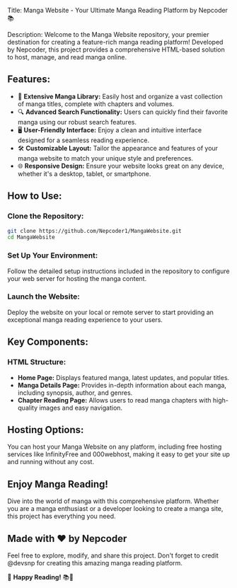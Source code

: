 Title: Manga Website - Your Ultimate Manga Reading Platform by Nepcoder 📚

Description:
Welcome to the Manga Website repository, your premier destination for creating a feature-rich manga reading platform! Developed by Nepcoder, this project provides a comprehensive HTML-based solution to host, manage, and read manga online.

## Features:

- 📖 **Extensive Manga Library:** Easily host and organize a vast collection of manga titles, complete with chapters and volumes.
- 🔍 **Advanced Search Functionality:** Users can quickly find their favorite manga using our robust search features.
- 🖥️ **User-Friendly Interface:** Enjoy a clean and intuitive interface designed for a seamless reading experience.
- 🛠️ **Customizable Layout:** Tailor the appearance and features of your manga website to match your unique style and preferences.
- 🌐 **Responsive Design:** Ensure your website looks great on any device, whether it's a desktop, tablet, or smartphone.

## How to Use:

### Clone the Repository:

```bash
git clone https://github.com/Nepcoder1/MangaWebsite.git
cd MangaWebsite
```

### Set Up Your Environment:

Follow the detailed setup instructions included in the repository to configure your web server for hosting the manga content.

### Launch the Website:

Deploy the website on your local or remote server to start providing an exceptional manga reading experience to your users.

## Key Components:

### HTML Structure:
- **Home Page:** Displays featured manga, latest updates, and popular titles.
- **Manga Details Page:** Provides in-depth information about each manga, including synopsis, author, and genres.
- **Chapter Reading Page:** Allows users to read manga chapters with high-quality images and easy navigation.

## Hosting Options:

You can host your Manga Website on any platform, including free hosting services like InfinityFree and 000webhost, making it easy to get your site up and running without any cost.

## Enjoy Manga Reading!

Dive into the world of manga with this comprehensive platform. Whether you are a manga enthusiast or a developer looking to create a manga site, this project has everything you need.

## Made with ❤️ by Nepcoder

Feel free to explore, modify, and share this project. Don't forget to credit @devsnp for creating this amazing manga reading platform.

🌟 **Happy Reading!** 📚🚀

